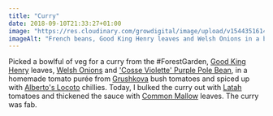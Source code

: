 ```yaml
---
title: "Curry"
date: 2018-09-10T21:33:27+01:00
image: "https://res.cloudinary.com/growdigital/image/upload/v1544351614/onions-29654272137.jpg"
imageAlt: "French beans, Good King Henry leaves and Welsh Onions in a bowl, on the grass"
---
```


Picked a bowlful of veg for a curry from the #ForestGarden, [Good King Henry](https://pfaf.org/user/plant.aspx?latinname=Chenopodium+bonus-henricus) leaves, [Welsh Onions](https://pfaf.org/user/plant.aspx?latinname=Allium+fistulosum) and ['Cosse Violette' Purple Pole Bean](http://www.realseeds.co.uk/beans.html), in a homemade tomato purée from [Grushkova](http://www.realseeds.co.uk/tomatoes_bush.html) bush tomatoes and spiced up with [Alberto's Locoto](http://www.realseeds.co.uk/hotpeppers.html) chillies. Today, I bulked the curry out with [Latah](http://www.realseeds.co.uk/tomatoes_bush.html) tomatoes and thickened the sauce with [Common Mallow](https://pfaf.org/user/plant.aspx?latinname=malva+sylvestris) leaves. The curry was fab.
